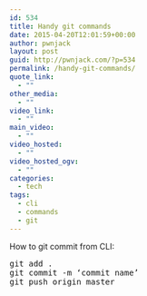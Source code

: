 ```yaml
---
id: 534
title: Handy git commands
date: 2015-04-20T12:01:59+00:00
author: pwnjack
layout: post
guid: http://pwnjack.com/?p=534
permalink: /handy-git-commands/
quote_link:
  - ""
other_media:
  - ""
video_link:
  - ""
main_video:
  - ""
video_hosted:
  - ""
video_hosted_ogv:
  - ""
categories:
  - tech
tags:
  - cli
  - commands
  - git
---
```

How to git commit from CLI:

<pre class="brush: bash; title: ; notranslate" title="">git add .
git commit -m ‘commit name’
git push origin master
</pre>